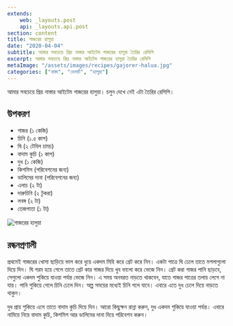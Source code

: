 ```yaml
---
extends:
    web: _layouts.post
    api: _layouts.api.post
section: content
title: গাজরের হালুয়া
date: "2020-04-04"
subtitle: আমার সবচেয়ে প্রিয় নাস্তার আইটেম গাজরের হালুয়া তৈরির রেসিপি
excerpt: আমার সবচেয়ে প্রিয় নাস্তার আইটেম গাজরের হালুয়া তৈরির রেসিপি
metaImage: "/assets/images/recipes/gajorer-halua.jpg"
categories: ["নাস্তা", "ডেসার্ট", "হালুয়া"]
---
```


আমার সবচেয়ে প্রিয় নাস্তার আইটেম গাজরের হালুয়া। চলুন দেখে নেই এটা তৈরির রেসিপি।

## উপকরণ

- গাজর (১ কেজি)
- চিনি (১.৫ কাপ)
- ঘি (২ টেবিল চামচ)
- বাদাম কুচি (১ কাপ)
- দুধ (১ কেজি)
- কিশমিস (পরিবেশনের জন্য)
- ডালিমের দানা (পরিবেশনের জন্য)
- এলাচ (২ টা)
- দারুচিনি (২ টুকরা)
- লবঙ্গ (২ টা)
- তেজপাতা (১ টা)

![গাজরের হালুয়া](/assets/images/recipes/gajorer-halua.jpg)

## রন্ধনপ্রণালী

প্রথমেই গাজরের খোসা ছাড়িয়ে ভাল করে ধুয়ে একদম মিহি করে গ্রেট করে নিন। একটা পাত্রে ঘি ঢেলে তাতে মশলাগুলো
দিয়ে দিন। ঘি গরম হয়ে গেলে তাতে গ্রেট কার গাজর দিয়ে খুব ভালো করে ভেজে নিন। গ্রেট করা গাজর পানি ছাড়বে,
সেগুলো একদম শুকিয়ে যাওয়া পর্যন্ত ভেজে নিন। এ সময় অনবরত নাড়তে থাকবেন, যাতে গাজর পাত্রের তলায় লেগে
না যায়। পানি শুকিয়ে গেলে চিনি ঢেলে দিন। অল্প সময়ের মধ্যেই চিনি গলে যাবে। এবারে এতে দুধ ঢেলে দিয়ে নাড়তে
থাকুন।

দুধ প্রায় শুকিয়ে এলে তাতে বাদাম কুচি দিয়ে দিন। আরো কিছুক্ষন রান্না করুন, দুধ একদম শুকিয়ে যাওয়া পর্যন্ত। এবারে
নামিয়ে নিয়ে বাদাম কুচি, কিশমিশ আর ডালিমের দানা দিয়ে পরিবেশন করুন।
